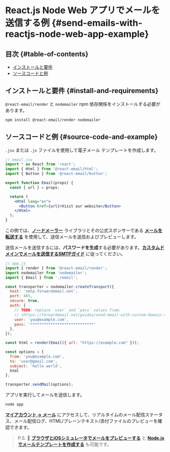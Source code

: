 # React.js Node Web アプリでメールを送信する例 {#send-emails-with-reactjs-node-web-app-example}

## 目次 {#table-of-contents}

* [インストールと要件](#install-and-requirements)
* [ソースコードと例](#source-code-and-example)

## インストールと要件 {#install-and-requirements}

`@react-email/render` と `nodemailer` npm 依存関係をインストールする必要があります。

```sh
npm install @react-email/render nodemailer
```

## ソースコードと例 {#source-code-and-example}

`.jsx` または `.js` ファイルを使用して電子メール テンプレートを作成します。

```jsx
// email.jsx
import * as React from 'react';
import { Html } from '@react-email/html';
import { Button } from '@react-email/button';

export function Email(props) {
  const { url } = props;

  return (
    <Html lang="en">
      <Button href={url}>Visit our website</Button>
    </Html>
  );
}
```

この例では、**[ノードメーラー](https://github.com/nodemailer/nodemailer)** ライブラリとその公式スポンサーである **[メールを転送する](https://forwardemail.net)** を使用して、送信メールを送信およびプレビューします。

送信メールを送信するには、<strong class="text-success"><i class="fa fa-key"></i>パスワードを生成</strong>する必要があります。**[カスタムドメインでメールを送信するSMTPガイド](/guides/send-email-with-custom-domain-smtp)** に従ってください。

<!-- https://github.com/nodemailer/nodemailer-web/pull/22 -->

```js
// app.js
import { render } from '@react-email/render';
import nodemailer from 'nodemailer';
import { Email } from './email';

const transporter = nodemailer.createTransport({
  host: 'smtp.forwardemail.net',
  port: 465,
  secure: true,
  auth: {
    // TODO: replace `user` and `pass` values from:
    // <https://forwardemail.net/guides/send-email-with-custom-domain-smtp>
    user: 'you@example.com',
    pass: '****************************'
  },
});

const html = render(Email({ url: "https://example.com" }));

const options = {
  from: 'you@example.com',
  to: 'user@gmail.com',
  subject: 'hello world',
  html
};

transporter.sendMail(options);
```

アプリを実行してメールを送信します。

```sh
node app
```

**[マイアカウント → メール](/my-account/emails)** にアクセスして、リアルタイムのメール配信ステータス、メール配信ログ、HTML/プレーンテキスト/添付ファイルのプレビューを確認できます。

> P.S. :tada: **[ブラウザとiOSシミュレータでメールをプレビューする](/docs/test-preview-email-rendering-browsers-ios-simulator)** と **[Node.jsでメールテンプレートを作成する](/docs/send-emails-with-node-js-javascript)** も可能です。